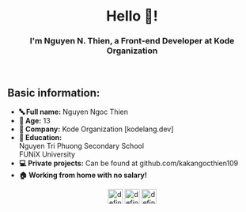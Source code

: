 <h1 align="center">Hello 👋!</h1>
<h3 align="center">I'm Nguyen N. Thien, a Front-end Developer at Kode Organization</h3><br>
<h2 align="left">Basic information:</h2>
<ul>
    <li><b> 🔤 Full name:</b> Nguyen Ngoc Thien</li>
    <li><b> 🔢 Age:</b> 13</li>
    <li><b> 🏢 Company:</b> Kode Organization [kodelang.dev]</li>
    <li><b> 🏫 Education:</b> <br>Nguyen Tri Phuong Secondary School<br>FUNiX University</li>
    <li><b> 💻 Private projects:</b> Can be found at github.com/kakangocthien109</li>
    <li><b> 🏠 Working from home with no salary!</b></li>
</ul>
<p align="center">
<a href="https://fb.com/nguyennt.dev" target="blank"><img align="center" src="https://cdn.jsdelivr.net/npm/simple-icons@3.0.1/icons/facebook.svg" alt="definev" height="30" width="30"/></a>
 <a href="https://www.youtube.com/channel/UCYoOY_rN08MnNQs3RlVVlJw" target="blank"><img align="center" src="https://cdn.jsdelivr.net/npm/simple-icons@5.7.0/icons/youtube.svg" alt="definev" height="30" width="30" /></a>
 <a href="mailto:kakangocthien109@gmail.com" target="blank"><img align="center" src="https://cdn.jsdelivr.net/npm/simple-icons@5.7.0/icons/gmail.svg" alt="definev" height="30" width="30" /></a>
</p>
